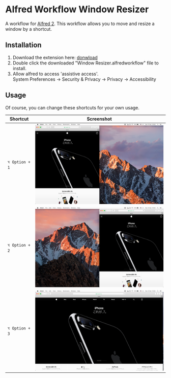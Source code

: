 # Alfred Workflow Window Resizer

A workflow for [Alfred 2](http://www.alfredapp.com). This workflow allows you to move and resize a window by a shortcut.

## Installation

1. Download the extension here: [donwload](https://github.com/rakuishi/alfred-workflow-window-resizer/raw/master/Window%20Resizer.alfredworkflow)
1. Double click the downloaded "Window Resizer.alfredworkflow" file to install.
1. Allow alfred to access 'assistive access'.  
System Preferences -> Security & Privacy -> Privacy -> Accessibility

## Usage

Of course, you can change these shortcuts for your own usage.

Shortcut | Screenshot
--- | ---
`⌥ Option + 1` | <img src="https://raw.githubusercontent.com/rakuishi/alfred-workflow-window-resizer/master/.github/screenshot1.png" width="720">
`⌥ Option + 2` | <img src="https://raw.githubusercontent.com/rakuishi/alfred-workflow-window-resizer/master/.github/screenshot2.png" width="720">
`⌥ Option + 3` | <img src="https://raw.githubusercontent.com/rakuishi/alfred-workflow-window-resizer/master/.github/screenshot3.png" width="720">
